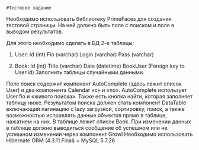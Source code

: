 	#Тестовое задание


Необходимо использовать библиотеку PrimeFaces для создания тестовой страницы. На ней должно быть поле с поиском и поле в выводом результатов.

Для этого необходимо сделать в БД 2-е таблицы:
    
1) User:
Id (int)
Fio (varchar)
Login (varchar)
Pass (varchar)
    
2) Book:
Id (int)
Title (varchar)
Date (datetime)
BookUser (Foreign key to User.id)
Заполнить таблицы случайными данными.

Поле поиск содержит компонент AutoComplete (здесь лежит список User) и два компонента Calendar «с» и «по». AutoComplete использует User.fio и «живого поиска». Также есть кнопка найти, которая заполняет таблицу ниже.
Результатом поиска должен стать компонент DataTable  включающий пагинацию с lazy загрузкой, сортировку, поиск, а также возможностью исправлять данные объектов прямо в таблице, нажатием на них. В таблице лежит список Book.
При изменении данных в таблице должно выводиться сообщение об успешном или не успешном изменении через компонент Growl
Необходимо использовать Hibernate ORM (4.3.11.Final) + MySQL 5.7.26

